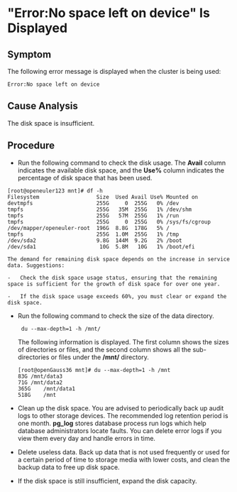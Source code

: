 # "Error:No space left on device" Is Displayed<a name="EN-US_TOPIC_0291615090"></a>

## Symptom<a name="section668912633713"></a>

The following error message is displayed when the cluster is being used:

```
Error:No space left on device
```

## Cause Analysis<a name="section1232620121376"></a>

The disk space is insufficient.

## Procedure<a name="section1643310207377"></a>

-   Run the following command to check the disk usage. The  **Avail**  column indicates the available disk space, and the  **Use%**  column indicates the percentage of disk space that has been used.

```
[root@openeuler123 mnt]# df -h
Filesystem                  Size  Used Avail Use% Mounted on
devtmpfs                    255G     0  255G   0% /dev
tmpfs                       255G   35M  255G   1% /dev/shm
tmpfs                       255G   57M  255G   1% /run
tmpfs                       255G     0  255G   0% /sys/fs/cgroup
/dev/mapper/openeuler-root  196G  8.8G  178G   5% /
tmpfs                       255G  1.0M  255G   1% /tmp
/dev/sda2                   9.8G  144M  9.2G   2% /boot
/dev/sda1                    10G  5.8M   10G   1% /boot/efi
```

    The demand for remaining disk space depends on the increase in service data. Suggestions:

    -   Check the disk space usage status, ensuring that the remaining space is sufficient for the growth of disk space for over one year.

    -   If the disk space usage exceeds 60%, you must clear or expand the disk space.


-   Run the following command to check the size of the data directory.

    ```
     du --max-depth=1 -h /mnt/ 
    ```

    The following information is displayed. The first column shows the sizes of directories or files, and the second column shows all the sub-directories or files under the  **/mnt/**  directory.

    ```
    [root@openGauss36 mnt]# du --max-depth=1 -h /mnt
    83G	/mnt/data3
    71G	/mnt/data2
    365G	/mnt/data1
    518G	/mnt
    ```

-   Clean up the disk space. You are advised to periodically back up audit logs to other storage devices. The recommended log retention period is one month.  **pg\_log**  stores database process run logs which help database administrators locate faults. You can delete error logs if you view them every day and handle errors in time.

-   Delete useless data. Back up data that is not used frequently or used for a certain period of time to storage media with lower costs, and clean the backup data to free up disk space.

-   If the disk space is still insufficient, expand the disk capacity.


